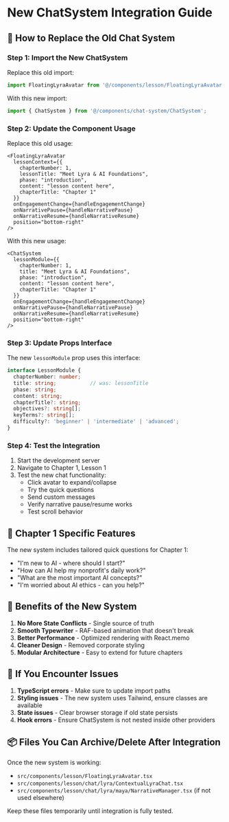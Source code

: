 # New ChatSystem Integration Guide

## 🔄 How to Replace the Old Chat System

### Step 1: Import the New ChatSystem

Replace this old import:
```typescript
import FloatingLyraAvatar from '@/components/lesson/FloatingLyraAvatar';
```

With this new import:
```typescript
import { ChatSystem } from '@/components/chat-system/ChatSystem';
```

### Step 2: Update the Component Usage

Replace this old usage:
```tsx
<FloatingLyraAvatar
  lessonContext={{
    chapterNumber: 1,
    lessonTitle: "Meet Lyra & AI Foundations",
    phase: "introduction",
    content: "lesson content here",
    chapterTitle: "Chapter 1"
  }}
  onEngagementChange={handleEngagementChange}
  onNarrativePause={handleNarrativePause}
  onNarrativeResume={handleNarrativeResume}
  position="bottom-right"
/>
```

With this new usage:
```tsx
<ChatSystem
  lessonModule={{
    chapterNumber: 1,
    title: "Meet Lyra & AI Foundations",
    phase: "introduction", 
    content: "lesson content here",
    chapterTitle: "Chapter 1"
  }}
  onEngagementChange={handleEngagementChange}
  onNarrativePause={handleNarrativePause}
  onNarrativeResume={handleNarrativeResume}
  position="bottom-right"
/>
```

### Step 3: Update Props Interface

The new `lessonModule` prop uses this interface:

```typescript
interface LessonModule {
  chapterNumber: number;
  title: string;           // was: lessonTitle
  phase: string;
  content: string;
  chapterTitle?: string;
  objectives?: string[];
  keyTerms?: string[];
  difficulty?: 'beginner' | 'intermediate' | 'advanced';
}
```

### Step 4: Test the Integration

1. Start the development server
2. Navigate to Chapter 1, Lesson 1  
3. Test the new chat functionality:
   - Click avatar to expand/collapse
   - Try the quick questions
   - Send custom messages
   - Verify narrative pause/resume works
   - Test scroll behavior

## 🎯 Chapter 1 Specific Features

The new system includes tailored quick questions for Chapter 1:

- "I'm new to AI - where should I start?"
- "How can AI help my nonprofit's daily work?"  
- "What are the most important AI concepts?"
- "I'm worried about AI ethics - can you help?"

## 🔧 Benefits of the New System

1. **No More State Conflicts** - Single source of truth
2. **Smooth Typewriter** - RAF-based animation that doesn't break
3. **Better Performance** - Optimized rendering with React.memo
4. **Cleaner Design** - Removed corporate styling
5. **Modular Architecture** - Easy to extend for future chapters

## 🐛 If You Encounter Issues

1. **TypeScript errors** - Make sure to update import paths
2. **Styling issues** - The new system uses Tailwind, ensure classes are available
3. **State issues** - Clear browser storage if old state persists
4. **Hook errors** - Ensure ChatSystem is not nested inside other providers

## 📦 Files You Can Archive/Delete After Integration

Once the new system is working:

- `src/components/lesson/FloatingLyraAvatar.tsx`
- `src/components/lesson/chat/lyra/ContextualLyraChat.tsx`  
- `src/components/lesson/chat/lyra/maya/NarrativeManager.tsx` (if not used elsewhere)

Keep these files temporarily until integration is fully tested.